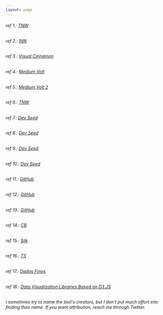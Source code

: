 ```yaml
---
layout: page
---
```


###### ref 1.: [TNW](http://thenextweb.com/dd/2015/06/12/20-best-javascript-chart-libraries/)

###### ref 2.: [INN](http://nerds.inn.org/toolbox/)

###### ref 3.: [Visual Cinnamon](http://www.visualcinnamon.com/)

###### ref 4.: [Medium Volt](https://medium.com/volt-data-lab/26-ferramentas-para-visualiza%C3%A7%C3%A3o-de-dados-avaliadas-pelo-volt-654c5a590497#.7lof0g732)

###### ref 5.: [Medium Volt 2](https://medium.com/volt-data-lab/6-ferramentas-para-extrair-dados-da-internet-avaliadas-pelo-volt-586b6352fdd2#.jbd8yb9a2)

###### ref 6.: [TNW](http://thenextweb.com/apps/2012/09/29/the-best-apps-communities-tools-writers-journalists/)

###### ref 7.: [Dev Seed](http://inspire.blufra.me/big-data-visualization-review-of-the-20-best-tools/)

###### ref 8.: [Dev Seed](https://developmentseed.org/projects/landsat-util/)

###### ref 9.: [Dev Seed](https://developmentseed.org/blog/2012/june/25/prose-a-content-editor-for-github/)

###### ref 10.: [Dev Seed](https://developmentseed.org/blog/new-healthcare-gov-is-open-and-cms-free/)

###### ref 11.: [GitHub](https://github.com/prose/starter)

###### ref 12.: [GitHub](https://github.com/jueyang/know-your-tools)

###### ref 13.: [GitHub](https://github.com/jueyang/mapmakers-cheatsheet)

###### ref 14.: [CB](http://www.creativebloq.com/design-tools/data-visualization-712402)

###### ref 15.: [Silk](http://data-journalism-tools.silk.co/)

###### ref 16.: [TS](http://techslides.com/50-javascript-charting-and-graphics-libraries)

###### ref 17.: [Dados Finos](http://dadosfinos.blogspot.com.br/)

###### ref 18.: [Data Visualization Libraries Based on D3.JS](http://mikemcdearmon.com/portfolio/techposts/charting-libraries-using-d3)

_I sometimes try to name the tool's creators, but I don't put much effort into finding their name. If you want attribution, reach me through Twitter._
